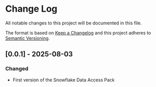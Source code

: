 # Change Log

All notable changes to this project will be documented in this file.

The format is based on [Keep a Changelog](https://keepachangelog.com/)
and this project adheres to [Semantic Versioning](https://semver.org/).

## [0.0.1] - 2025-08-03

### Changed

- First version of the Snowflake Data Access Pack
